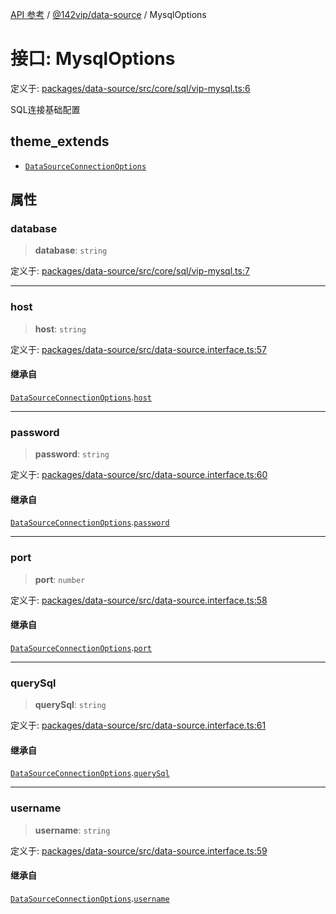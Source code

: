 [API 参考](../../../index.md) / [@142vip/data-source](../index.md) / MysqlOptions

# 接口: MysqlOptions

定义于: [packages/data-source/src/core/sql/vip-mysql.ts:6](https://github.com/142vip/core-x/blob/b6807ccf6c96718daee70c368eee9968a0b34d48/packages/data-source/src/core/sql/vip-mysql.ts#L6)

SQL连接基础配置

## theme_extends

- [`DataSourceConnectionOptions`](DataSourceConnectionOptions.md)

## 属性

### database

> **database**: `string`

定义于: [packages/data-source/src/core/sql/vip-mysql.ts:7](https://github.com/142vip/core-x/blob/b6807ccf6c96718daee70c368eee9968a0b34d48/packages/data-source/src/core/sql/vip-mysql.ts#L7)

***

### host

> **host**: `string`

定义于: [packages/data-source/src/data-source.interface.ts:57](https://github.com/142vip/core-x/blob/b6807ccf6c96718daee70c368eee9968a0b34d48/packages/data-source/src/data-source.interface.ts#L57)

#### 继承自

[`DataSourceConnectionOptions`](DataSourceConnectionOptions.md).[`host`](DataSourceConnectionOptions.md#host)

***

### password

> **password**: `string`

定义于: [packages/data-source/src/data-source.interface.ts:60](https://github.com/142vip/core-x/blob/b6807ccf6c96718daee70c368eee9968a0b34d48/packages/data-source/src/data-source.interface.ts#L60)

#### 继承自

[`DataSourceConnectionOptions`](DataSourceConnectionOptions.md).[`password`](DataSourceConnectionOptions.md#password)

***

### port

> **port**: `number`

定义于: [packages/data-source/src/data-source.interface.ts:58](https://github.com/142vip/core-x/blob/b6807ccf6c96718daee70c368eee9968a0b34d48/packages/data-source/src/data-source.interface.ts#L58)

#### 继承自

[`DataSourceConnectionOptions`](DataSourceConnectionOptions.md).[`port`](DataSourceConnectionOptions.md#port)

***

### querySql

> **querySql**: `string`

定义于: [packages/data-source/src/data-source.interface.ts:61](https://github.com/142vip/core-x/blob/b6807ccf6c96718daee70c368eee9968a0b34d48/packages/data-source/src/data-source.interface.ts#L61)

#### 继承自

[`DataSourceConnectionOptions`](DataSourceConnectionOptions.md).[`querySql`](DataSourceConnectionOptions.md#querysql)

***

### username

> **username**: `string`

定义于: [packages/data-source/src/data-source.interface.ts:59](https://github.com/142vip/core-x/blob/b6807ccf6c96718daee70c368eee9968a0b34d48/packages/data-source/src/data-source.interface.ts#L59)

#### 继承自

[`DataSourceConnectionOptions`](DataSourceConnectionOptions.md).[`username`](DataSourceConnectionOptions.md#username)
